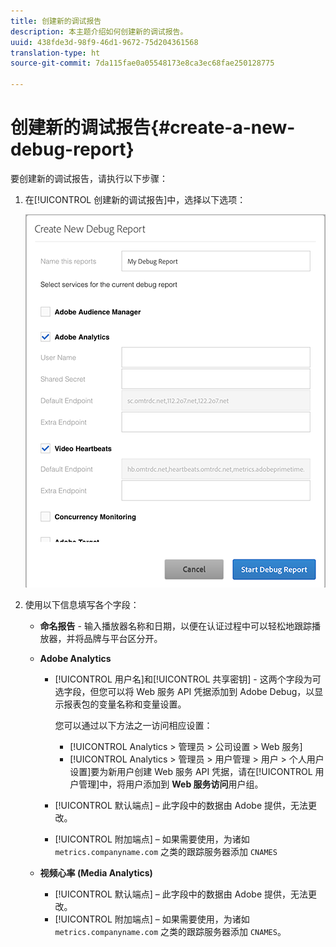 ```yaml
---
title: 创建新的调试报告
description: 本主题介绍如何创建新的调试报告。
uuid: 438fde3d-98f9-46d1-9672-75d204361568
translation-type: ht
source-git-commit: 7da115fae0a05548173e8ca3ec68fae250128775

---
```



# 创建新的调试报告{#create-a-new-debug-report}

要创建新的调试报告，请执行以下步骤：

1. 在[!UICONTROL 创建新的调试报告]中，选择以下选项：

   ![](assets/create-new-debug-report.png)

1. 使用以下信息填写各个字段：

   * **命名报告** - 输入播放器名称和日期，以便在认证过程中可以轻松地跟踪播放器，并将品牌与平台区分开。
   * **Adobe Analytics**

      * [!UICONTROL 用户名]和[!UICONTROL 共享密钥] - 这两个字段为可选字段，但您可以将 Web 服务 API 凭据添加到 Adobe Debug，以显示报表包的变量名称和变量设置。

         您可以通过以下方法之一访问相应设置：

         * [!UICONTROL Analytics &gt; 管理员 &gt; 公司设置 &gt; Web 服务]
         * [!UICONTROL Analytics &gt; 管理员 &gt; 用户管理 &gt; 用户 &gt; 个人用户设置]要为新用户创建 Web 服务 API 凭据，请在[!UICONTROL 用户管理]中，将用户添加到 **Web 服务访问**&#x200B;用户组。
      * [!UICONTROL 默认端点] – 此字段中的数据由 Adobe 提供，无法更改。
      * [!UICONTROL 附加端点] – 如果需要使用，为诸如 `metrics.companyname.com` 之类的跟踪服务器添加 `CNAMES`
   * **视频心率 (Media Analytics)**

      * [!UICONTROL 默认端点] – 此字段中的数据由 Adobe 提供，无法更改。
      * [!UICONTROL 附加端点] – 如果需要使用，为诸如 `metrics.companyname.com` 之类的跟踪服务器添加 `CNAMES`。



